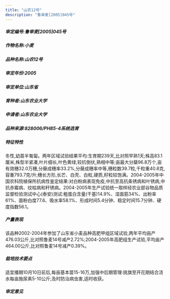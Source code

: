 ```yaml
---
title: "山农12号"
description: "鲁审麦[2005]045号"
---
```

##### 审定编号:鲁审麦[2005]045号

##### 作物名称:小麦

##### 品种名称:山农12号

##### 审定年份:2005

##### 审定单位:山东省

##### 育种者:山东农业大学

##### 申请者:山东农业大学

##### 品种来源:828006/PH85-4系统选育

##### 特征特性
冬性,幼苗半匍匐。两年区域试验结果平均:生育期239天,比对照早熟1天;株高83.1厘米,株型半紧凑,叶片细长,叶色黄绿,较抗倒伏,熟相中等;亩最大分蘖96.8万个,亩有效穗32.0万穗,分蘖成穗率33.2%,分蘖成穗率中等,穗粒数39.7粒,千粒重40.8克,容重793.7克/升;穗长方形,长芒、白壳、白粒,硬质,籽粒较饱满。2004-2005年中国农科院植保所抗病性鉴定结果:对白粉病表现免疫,中抗至高抗条锈病和叶锈病,中抗赤霉病、纹枯病和秆锈病。2004-2005年生产试验统一取样经农业部谷物品质监督检验测试中心(泰安)测试:粗蛋白含量(干基)14.9%、湿面筋34%、出粉率61%、面粉白度77.6、吸水率58.1%、形成时间5.4分钟、稳定时间15.7分钟、硬度指数56.1。

##### 产量表现
该品种2002-2004年参加了山东省小麦品种高肥甲组区域试验,两年平均亩产476.03公斤,比对照鲁麦14号减产2.72%;2004-2005年高肥组生产试验,平均亩产464.00公斤,比对照鲁麦14号减产0.39%。

##### 栽培技术要点
适宜播期10月10日前后,每亩基本苗15-16万,加强中后期管理:挑旗至开花期结合浇水每亩施尿素5-10公斤;及时防治病虫害,适时收获。

##### 审定意见


